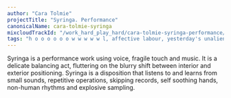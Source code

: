```yaml
---
author: "Cara Tolmie"
projectTitle: "Syringa. Performance"
canonicalName: cara-tolmie-syringa
mixcloudTrackId: "/work_hard_play_hard/cara-tolmie-syringa-performance/"
tags: "h o o o o o o w w w w w l, affective labour, yesterday's unalienated celebration, practices of ourselves, dispersed collectivity, practice of small movements, political dancefloor, rhythm, repetition, intoxication"
---
```

Syringa is a performance work using voice, fragile touch and music. It is a delicate balancing act, fluttering on the blurry shift between interior and exterior positioning. Syringa is a disposition that listens to and learns from small sounds, repetitive operations, skipping records, self soothing hands, non-human rhythms and explosive sampling.
